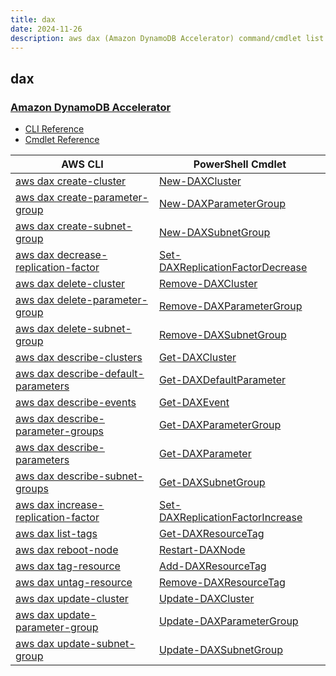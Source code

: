 ```yaml
---
title: dax
date: 2024-11-26
description: aws dax (Amazon DynamoDB Accelerator) command/cmdlet list.
---
```


## dax

### [Amazon DynamoDB Accelerator](https://aws.amazon.com/dynamodb/dax/)

* [CLI Reference](https://awscli.amazonaws.com/v2/documentation/api/latest/reference/dax/index.html)
* [Cmdlet Reference](https://docs.aws.amazon.com/powershell/latest/reference/items/Amazon_DynamoDB_Accelerator_(DAX)_cmdlets.html)

|AWS CLI|PowerShell Cmdlet|
|----|----|
|[aws dax create-cluster](https://awscli.amazonaws.com/v2/documentation/api/latest/reference/dax/create-cluster.html)|[New-DAXCluster](https://docs.aws.amazon.com/powershell/latest/reference/items/New-DAXCluster.html)|
|[aws dax create-parameter-group](https://awscli.amazonaws.com/v2/documentation/api/latest/reference/dax/create-parameter-group.html)|[New-DAXParameterGroup](https://docs.aws.amazon.com/powershell/latest/reference/items/New-DAXParameterGroup.html)|
|[aws dax create-subnet-group](https://awscli.amazonaws.com/v2/documentation/api/latest/reference/dax/create-subnet-group.html)|[New-DAXSubnetGroup](https://docs.aws.amazon.com/powershell/latest/reference/items/New-DAXSubnetGroup.html)|
|[aws dax decrease-replication-factor](https://awscli.amazonaws.com/v2/documentation/api/latest/reference/dax/decrease-replication-factor.html)|[Set-DAXReplicationFactorDecrease](https://docs.aws.amazon.com/powershell/latest/reference/items/Set-DAXReplicationFactorDecrease.html)|
|[aws dax delete-cluster](https://awscli.amazonaws.com/v2/documentation/api/latest/reference/dax/delete-cluster.html)|[Remove-DAXCluster](https://docs.aws.amazon.com/powershell/latest/reference/items/Remove-DAXCluster.html)|
|[aws dax delete-parameter-group](https://awscli.amazonaws.com/v2/documentation/api/latest/reference/dax/delete-parameter-group.html)|[Remove-DAXParameterGroup](https://docs.aws.amazon.com/powershell/latest/reference/items/Remove-DAXParameterGroup.html)|
|[aws dax delete-subnet-group](https://awscli.amazonaws.com/v2/documentation/api/latest/reference/dax/delete-subnet-group.html)|[Remove-DAXSubnetGroup](https://docs.aws.amazon.com/powershell/latest/reference/items/Remove-DAXSubnetGroup.html)|
|[aws dax describe-clusters](https://awscli.amazonaws.com/v2/documentation/api/latest/reference/dax/describe-clusters.html)|[Get-DAXCluster](https://docs.aws.amazon.com/powershell/latest/reference/items/Get-DAXCluster.html)|
|[aws dax describe-default-parameters](https://awscli.amazonaws.com/v2/documentation/api/latest/reference/dax/describe-default-parameters.html)|[Get-DAXDefaultParameter](https://docs.aws.amazon.com/powershell/latest/reference/items/Get-DAXDefaultParameter.html)|
|[aws dax describe-events](https://awscli.amazonaws.com/v2/documentation/api/latest/reference/dax/describe-events.html)|[Get-DAXEvent](https://docs.aws.amazon.com/powershell/latest/reference/items/Get-DAXEvent.html)|
|[aws dax describe-parameter-groups](https://awscli.amazonaws.com/v2/documentation/api/latest/reference/dax/describe-parameter-groups.html)|[Get-DAXParameterGroup](https://docs.aws.amazon.com/powershell/latest/reference/items/Get-DAXParameterGroup.html)|
|[aws dax describe-parameters](https://awscli.amazonaws.com/v2/documentation/api/latest/reference/dax/describe-parameters.html)|[Get-DAXParameter](https://docs.aws.amazon.com/powershell/latest/reference/items/Get-DAXParameter.html)|
|[aws dax describe-subnet-groups](https://awscli.amazonaws.com/v2/documentation/api/latest/reference/dax/describe-subnet-groups.html)|[Get-DAXSubnetGroup](https://docs.aws.amazon.com/powershell/latest/reference/items/Get-DAXSubnetGroup.html)|
|[aws dax increase-replication-factor](https://awscli.amazonaws.com/v2/documentation/api/latest/reference/dax/increase-replication-factor.html)|[Set-DAXReplicationFactorIncrease](https://docs.aws.amazon.com/powershell/latest/reference/items/Set-DAXReplicationFactorIncrease.html)|
|[aws dax list-tags](https://awscli.amazonaws.com/v2/documentation/api/latest/reference/dax/list-tags.html)|[Get-DAXResourceTag](https://docs.aws.amazon.com/powershell/latest/reference/items/Get-DAXResourceTag.html)|
|[aws dax reboot-node](https://awscli.amazonaws.com/v2/documentation/api/latest/reference/dax/reboot-node.html)|[Restart-DAXNode](https://docs.aws.amazon.com/powershell/latest/reference/items/Restart-DAXNode.html)|
|[aws dax tag-resource](https://awscli.amazonaws.com/v2/documentation/api/latest/reference/dax/tag-resource.html)|[Add-DAXResourceTag](https://docs.aws.amazon.com/powershell/latest/reference/items/Add-DAXResourceTag.html)|
|[aws dax untag-resource](https://awscli.amazonaws.com/v2/documentation/api/latest/reference/dax/untag-resource.html)|[Remove-DAXResourceTag](https://docs.aws.amazon.com/powershell/latest/reference/items/Remove-DAXResourceTag.html)|
|[aws dax update-cluster](https://awscli.amazonaws.com/v2/documentation/api/latest/reference/dax/update-cluster.html)|[Update-DAXCluster](https://docs.aws.amazon.com/powershell/latest/reference/items/Update-DAXCluster.html)|
|[aws dax update-parameter-group](https://awscli.amazonaws.com/v2/documentation/api/latest/reference/dax/update-parameter-group.html)|[Update-DAXParameterGroup](https://docs.aws.amazon.com/powershell/latest/reference/items/Update-DAXParameterGroup.html)|
|[aws dax update-subnet-group](https://awscli.amazonaws.com/v2/documentation/api/latest/reference/dax/update-subnet-group.html)|[Update-DAXSubnetGroup](https://docs.aws.amazon.com/powershell/latest/reference/items/Update-DAXSubnetGroup.html)|

